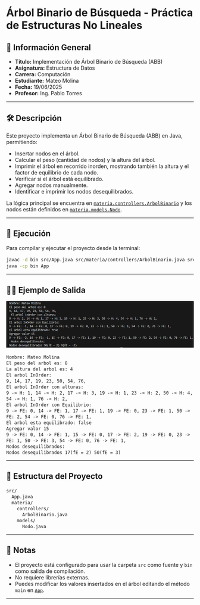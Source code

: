 # Árbol Binario de Búsqueda - Práctica de Estructuras No Lineales

## 📌 Información General

- **Título:** Implementación de Árbol Binario de Búsqueda (ABB)
- **Asignatura:** Estructura de Datos
- **Carrera:** Computación
- **Estudiante:** Mateo Molina
- **Fecha:** 19/06/2025
- **Profesor:** Ing. Pablo Torres

---

## 🛠️ Descripción

Este proyecto implementa un Árbol Binario de Búsqueda (ABB) en Java, permitiendo:

- Insertar nodos en el árbol.
- Calcular el peso (cantidad de nodos) y la altura del árbol.
- Imprimir el árbol en recorrido inorden, mostrando también la altura y el factor de equilibrio de cada nodo.
- Verificar si el árbol está equilibrado.
- Agregar nodos manualmente.
- Identificar e imprimir los nodos desequilibrados.

La lógica principal se encuentra en [`materia.controllers.ArbolBinario`](src/materia/controllers/ArbolBinario.java) y los nodos están definidos en [`materia.models.Nodo`](src/materia/models/Nodo.java).

---

## 🚀 Ejecución

Para compilar y ejecutar el proyecto desde la terminal:

```sh
javac -d bin src/App.java src/materia/controllers/ArbolBinario.java src/materia/models/Nodo.java
java -cp bin App
```

---

## 🧑‍💻 Ejemplo de Salida


![alt text](Deber.png)


```plaintext
Nombre: Mateo Molina
El peso del arbol es: 8
La altura del arbol es: 4
El arbol InOrder: 
9, 14, 17, 19, 23, 50, 54, 76, 
El arbol InOrder con alturas: 
9 -> H: 1, 14 -> H: 2, 17 -> H: 3, 19 -> H: 1, 23 -> H: 2, 50 -> H: 4, 54 -> H: 1, 76 -> H: 2, 
El arbol InOrder con Equilibrio: 
9 -> FE: 0, 14 -> FE: 1, 17 -> FE: 1, 19 -> FE: 0, 23 -> FE: 1, 50 -> FE: 2, 54 -> FE: 0, 76 -> FE: 1, 
El arbol esta equilibrado: false
Agregar valor 15
9 -> FE: 0, 14 -> FE: 1, 15 -> FE: 0, 17 -> FE: 2, 19 -> FE: 0, 23 -> FE: 1, 50 -> FE: 3, 54 -> FE: 0, 76 -> FE: 1, 
Nodos desequilibrados:
Nodos desequilibrados 17(fE = 2) 50(fE = 3) 
```

---

## 📂 Estructura del Proyecto

```
src/
  App.java
  materia/
    controllers/
      ArbolBinario.java
    models/
      Nodo.java
```

---

## 📄 Notas

- El proyecto está configurado para usar la carpeta `src` como fuente y `bin` como salida de compilación.
- No requiere librerías externas.
- Puedes modificar los valores insertados en el árbol editando el método `main` en [`App`](src/App.java).

---